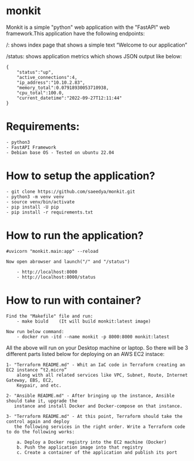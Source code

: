# monkit

Monkit is a simple "python" web application with the "FastAPI" web framework.This application
have the following endpoints:

/: shows index page that shows a simple text “Welcome to our application”

/status: shows application metrics which shows JSON output like below:

    {
        "status":"up",
        "active_connections":4,
        "ip_address":"10.10.2.83",
        "memory_total":0.07918930053710938,
        "cpu_total":100.0,
        "current_datetime":"2022-09-27T12:11:44"
    }

# Requirements:
    - python3
    - FastAPI Framework
    - Debian base OS - Tested on ubuntu 22.04

# How to setup the application?

    - git clone https://github.com/saeedya/monkit.git
    - python3 -m venv venv
    - source venv/bin/activate
    - pip install -U pip
    - pip install -r requirements.txt

# How to run the application?

    #uvicorn "monkit.main:app" --reload

    Now open abrowser and launch("/" and "/status")

        - http://localhost:8000
        - http://localhost:8000/status

# How to run with container?

    Find the "Makefile" file and run:
        - make biuld    (It will build monkit:latest image)
    
    Now run below command:
        - docker run -itd --name monkit -p 8000:8000 monkit:latest

All the above will run on your Desktop machine or laptop. So there will be 3 different
parts listed below for deploying on an AWS EC2 instace:

    1- "Terraform README.md" - Whit an IaC code in Terraform creating an EC2 instance “t2.micro” 
        along with all related services like VPC, Subnet, Route, Internet Gateway, EBS, EC2,
        Keypair, and etc.
    
    2- "Ansible README.md" - After bringing up the instance, Ansible should take it, upgrade the
       instance and install Docker and Docker-compose on that instance.

    3- "Terraform README.md" - At this point, Terraform should take the control again and deploy 
       the following services in the right order. Write a Terraform code to do the following works:

        a. Deploy a Docker registry into the EC2 machine (Docker)
        b. Push the application image into that registry
        c. Create a container of the application and publish its port